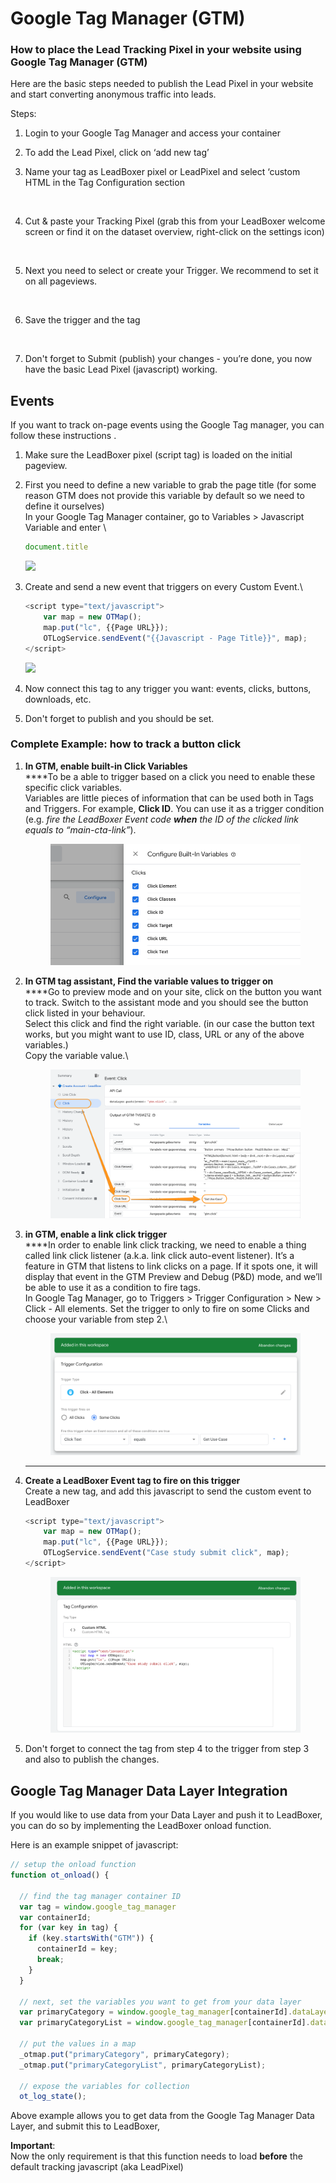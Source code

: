 # Google Tag Manager (GTM)

### How to place the Lead Tracking Pixel in your website using Google Tag Manager (GTM)

Here are the basic steps needed to publish the Lead Pixel in your website and start converting anonymous traffic into leads.

Steps:

1. Login to your Google Tag Manager and access your container
2. To add the Lead Pixel, click on ‘add new tag’&#x20;
3.  Name your tag as LeadBoxer pixel or LeadPixel and select ‘custom HTML in the Tag Configuration section

    <figure><img src="https://d33v4339jhl8k0.cloudfront.net/docs/assets/565e1cb7c697915b26a5c214/images/5bbf1ec12c7d3a04dd5b8a2a/file-XMMheyuVPu.png" alt=""><figcaption></figcaption></figure>
4.  Cut & paste your Tracking Pixel (grab this from your LeadBoxer welcome screen or find it on the dataset overview, right-click on the settings icon)

    <figure><img src="https://d33v4339jhl8k0.cloudfront.net/docs/assets/565e1cb7c697915b26a5c214/images/5bbf20bd2c7d3a04dd5b8a3d/file-7okdOvbb7b.png" alt=""><figcaption></figcaption></figure>
5.  Next you need to select or create your Trigger. We recommend to set it on all pageviews.

    <figure><img src="https://d33v4339jhl8k0.cloudfront.net/docs/assets/565e1cb7c697915b26a5c214/images/5bbf21c0042863158cc74cb9/file-lBUJmSoc1S.png" alt=""><figcaption></figcaption></figure>
6.  Save the trigger and the tag

    <figure><img src="https://d33v4339jhl8k0.cloudfront.net/docs/assets/565e1cb7c697915b26a5c214/images/5bbf22ca2c7d3a04dd5b8a57/file-PMMGKCZW8A.png" alt=""><figcaption></figcaption></figure>
7. Don't forget to Submit (publish) your changes - you’re done, you now have the basic Lead Pixel (javascript) working.

## Events

If you want to track on-page events using the Google Tag manager, you can follow these instructions .

1. Make sure the LeadBoxer pixel (script tag) is loaded on the initial pageview.
2.  First you need to define a new variable to grab the page title (for some reason GTM does not provide this variable by default so we need to define it ourselves)\
    In your Google Tag Manager container, go to Variables > Javascript Variable and enter \


    ```javascript
    document.title
    ```



    ![](<../../.gitbook/assets/Google\_Tag\_Manager (3).png>)
3.  Create and send a new event that triggers on every Custom Event.\


    ```javascript
    <script type="text/javascript">    
    	var map = new OTMap();    
    	map.put("lc", {{Page URL}});    
    	OTLogService.sendEvent("{{Javascript - Page Title}}", map); 
    </script>
    ```



    ![](<../../.gitbook/assets/Google\_Tag\_Manager (4).png>)
4. Now connect this tag to any trigger you want: events, clicks, buttons, downloads, etc.
5. Don't forget to publish and you should be set.



### Complete Example: how to track a button click

1.  **In GTM, enable built-in Click Variables**\
    ****To be a able to trigger based on a click you need to enable these specific click variables. \
    Variables are little pieces of information that can be used both in Tags and Triggers. For example, **Click ID**. You can use it as a trigger condition (e.g. _fire the LeadBoxer Event code **when** the ID of the clicked link equals to “main-cta-link”_).

    <figure><img src="../../.gitbook/assets/Google_Tag_Manager (1).png" alt=""><figcaption></figcaption></figure>
2.  **In GTM tag assistant, Find the variable values to trigger on**\
    ****Go to preview mode and on your site, click on the button you want to track. Switch to the assistant mode and you should see the button click listed in your behaviour.\
    Select this click and find the right variable. (in our case the button text works, but you might want to use ID, class, URL or any of the above variables.) \
    Copy the variable value.\


    <figure><img src="../../.gitbook/assets/Tag_Assistant__Connected_.png" alt=""><figcaption></figcaption></figure>
3.  **in GTM, enable a link click trigger** \
    ****In order to enable link click tracking, we need to enable a thing called link click listener (a.k.a. link click auto-event listener). It’s a feature in GTM that listens to link clicks on a page. If it spots one, it will display that event in the GTM Preview and Debug (P\&D) mode, and we’ll be able to use it as a condition to fire tags. \
    In Google Tag Manager, go to Triggers > Trigger Configuration > New > Click - All elements. Set the trigger to only to fire on some Clicks and choose your variable from step 2.\


    <figure><img src="../../.gitbook/assets/Google_Tag_Manager (2).png" alt=""><figcaption></figcaption></figure>

    ****
4.  **Create a LeadBoxer Event tag to fire on this trigger**\
    Create a new tag, and add this javascript to send the custom event to LeadBoxer



    ```javascript
    <script type="text/javascript">    
    	var map = new OTMap();    
    	map.put("lc", {{Page URL}});    
    	OTLogService.sendEvent("Case study submit click", map); 
    </script>
    ```



    <figure><img src="../../.gitbook/assets/Google_Tag_Manager.png" alt=""><figcaption></figcaption></figure>


5. Don't forget to connect the tag from step 4 to the trigger from step 3 and also to publish the changes.





## Google Tag Manager Data Layer Integration

If you would like to use data from your Data Layer and push it to LeadBoxer, you can do so by implementing the LeadBoxer onload function.

Here is an example snippet of javascript:

```javascript
// setup the onload function
function ot_onload() {

  // find the tag manager container ID
  var tag = window.google_tag_manager
  var containerId;
  for (var key in tag) {
    if (key.startsWith("GTM")) {
      containerId = key;
      break;
    }
  }

  // next, set the variables you want to get from your data layer
  var primaryCategory = window.google_tag_manager[containerId].dataLayer.get("primaryCategory");
  var primaryCategoryList = window.google_tag_manager[containerId].dataLayer.get("primaryCategoryList");

  // put the values in a map     
  _otmap.put("primaryCategory", primaryCategory);
  _otmap.put("primaryCategoryList", primaryCategoryList);     
     
  // expose the variables for collection
  ot_log_state();
```

Above example allows you to get data from the Google Tag Manager Data Layer, and submit this to LeadBoxer,

**Important**:\
Now the only requirement is that this function needs to load **before** the default tracking javascript (aka LeadPixel)
